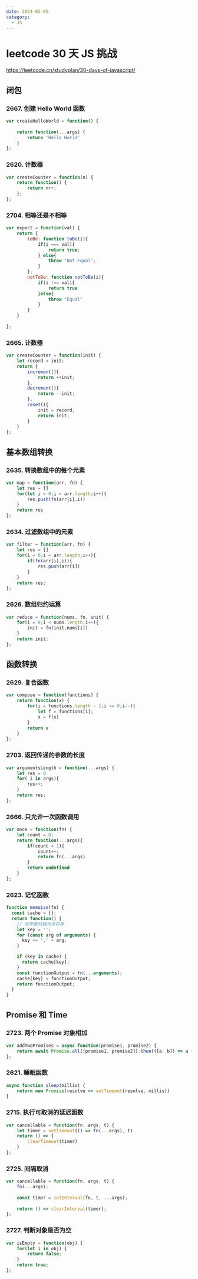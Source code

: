 ```yaml
---
date: 2024-02-05
category: 
  - JS
---
```

# leetcode 30 天 JS 挑战

https://leetcode.cn/studyplan/30-days-of-javascript/

## 闭包

### 2667. 创建 Hello World 函数

```js
var createHelloWorld = function() {
    
    return function(...args) {
        return 'Hello World'
    }
};
```

### 2620. 计数器

```js
var createCounter = function(n) {
    return function() {
        return n++;
    };
};
```

### 2704. 相等还是不相等

```js
var expect = function(val) {
    return {
        toBe: function toBe(i){
            if(i === val){
                return true;
            } else{
                throw 'Not Equal';
            }
        },
        notToBe: function notToBe(i){
            if(i !== val){
                return true
            }else{
                throw "Equal"
            }
        }
    }
    
};
```

### 2665. 计数器

```js
var createCounter = function(init) {
    let record = init;
    return {
        increment(){
            return ++init;
        },
        decrement(){
            return --init;
        },
        reset(){
            init = record;
            return init;
        }
    }
};
```

## 基本数组转换

### 2635. 转换数组中的每个元素

```js
var map = function(arr, fn) {
    let res = []
    for(let i = 0;i < arr.length;i++){
        res.push(fn(arr[i],i))
    }
    return res
};
```

### 2634. 过滤数组中的元素

```js
var filter = function(arr, fn) {
    let res = []
    for(i = 0;i < arr.length;i++){
        if(fn(arr[i],i)){
            res.push(arr[i])
        }
    }
    return res;
};
```

### 2626. 数组归约运算

```js
var reduce = function(nums, fn, init) {
    for(i = 0;i < nums.length;i++){
        init = fn(init,nums[i])
    }
    return init;
};
```

## 函数转换

### 2629. 复合函数

```js
var compose = function(functions) {
	return function(x) {
        for(i = functions.length - 1;i >= 0;i--){
            let f = functions[i];
            x = f(x)
        }
        return x
    }
};
```

### 2703. 返回传递的参数的长度

```js
var argumentsLength = function(...args) {
    let res = 0
    for( i in args){
        res++;
    }
    return res;
};
```

### 2666. 只允许一次函数调用

```js
var once = function(fn) {
    let count = 0;
    return function(...args){
        if(count < 1){
            count++;
            return fn(...args)
        }
        return undefined
    }
};
```

### 2623. 记忆函数

```js
function memoize(fn) {
  const cache = {};
  return function() {
    // 将参数转换为字符串
    let key = '';
    for (const arg of arguments) {
      key += ',' + arg;
    }

    if (key in cache) {
      return cache[key];
    }
    const functionOutput = fn(...arguments);
    cache[key] = functionOutput;
    return functionOutput;
  }
}
```

## Promise 和 Time

### 2723. 两个 Promise 对象相加

```js
var addTwoPromises = async function(promise1, promise2) {
    return await Promise.all([promise1, promise2]).then(([a, b]) => a + b)
};
```

### 2621. 睡眠函数

```js
async function sleep(millis) {
    return new Promise(resolve => setTimeout(resolve, millis))  
}
```

### 2715. 执行可取消的延迟函数

```js
var cancellable = function(fn, args, t) {
    let timer = setTimeout(() => fn(...args), t)
    return () => {
        clearTimeout(timer)
    }
};
```

### 2725. 间隔取消

```js
var cancellable = function(fn, args, t) {
    fn(...args);
    
    const timer = setInterval(fn, t, ...args);
    
    return () => clearInterval(timer);
};
```


### 2727. 判断对象是否为空

```js
var isEmpty = function(obj) {
    for(let i in obj) {
        return false;
    }
    return true;
};
```